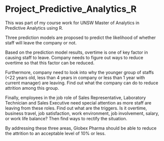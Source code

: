 # Project_Predictive_Analytics_R

This was part of my course work for UNSW Master of Analytics in Predictive Analytics using R.


Three prediction models are proposed to predict the likelihood of whether staff will leave the company or not.

Based on the prediction model results, overtime is one of key factor in causing staff to leave.  Company needs to figure out ways to reduce overtime so that this factor can be reduced.

Furthermore, company need to look into why the younger group of staffs (<22 years old, less than 4 years in company or less than 1 year with current manager) are leaving.  Find out what the company can do to reduce attrition among this group.

Finally, employees in the job role of Sales Representative, Laboratory Technician and Sales Executive need special attention as more staff are leaving from these roles.  Find out what are the triggers.  Is it overtime, business travel, job satisfaction, work environment, job involvement, salary, or work life balance?  Then find ways to rectify the situation.

By addressing these three areas, Globex Pharma should be able to reduce the attrition to an acceptable level of 10% or less.
